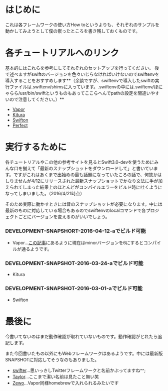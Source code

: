 <!--
title:   Swiftで書かれたWebフレームワークを試すにあたっての注意点
tags:    Kitura,Perfect,Swift3.0,Swifton,Vapor
id:      cb2bb78751a21be93bfe
private: false
-->
# はじめに
これは各フレームワークの使い方How toというよりも、それぞれのサンプルを動かしてみようとして僕の嵌ったところを書き残しておくものです。

# 各チュートリアルへのリンク
基本的にはこれらを参考にしてそれぞれのセットアップを行ってください。
後で述べますがswiftのバージョンを色々いじらなければいけないのでswiftenvを導入することをおすすめします**（余談ですが、swiftenvで導入したswiftの実行ファイルは.swiftenv/shimsに入っています。.swiftenvの中には.swiftenv/ほにゃらら/usr/bin/swiftというものもあってここらへんでpathの設定を間違いやすいので注意してください。）**

- [Vapor](https://vapor.readme.io/)
- [Kitura](https://github.com/IBM-Swift/Kitura#developing-kitura-applications)
- [Swifton](https://github.com/necolt/Swifton)
- [Perfect](https://github.com/PerfectlySoft/Perfect)

# 実行するために
各チュートリアルやこの他の参考サイトを見るとSwift3.0-devを使うためにみんな口を揃えて「最新のスナップショットをダウンロードして」と書いています。ですがこれはあくまで出始めの最も話題になっていたころの話で、何故かはしりませんが4/12にリリースされた最新スナップショットでかなり文法に手が加えられてしまった結果上のほとんどがコンパイルエラーをビルド時に吐くようになってしまいました。（2016/4/21時点）

そのため実際に動かすときには昔のスナップショットが必要になります。中には最新のものに対応している場合もあるのでswiftenvのlocalコマンドで各プロジェクトごとにバージョンを変えるのがいいでしょう。

### DEVELOPMENT-SNAPSHORT-2016-04-12-aでビルド可能
- Vapor...[この記事](http://qiita.com/n0bisuke/items/ed10deba4b9db2c1652b)にあるように現在はminorバージョンを6にするとコンパイルが通るようです。

### DEVELOPMENT-SNAPSHOT-2016-03-24-aでビルド可能
- Kitura

### DEVELOPMENT-SNAPSHOT-2016-03-01-aでビルド可能
- Swifton


# 最後に
今書いてないのはまだ動作確認が取れていないものです。動作確認がとれたら追記します。

また今回書いたもの以外にもWebフレームワークはあるようです。中には最新版SNAPSHOTに対応してそうなのもありました。

- [swifter](https://github.com/httpswift/swifter)...思いっきしTwitterフレームワークと名前かぶってますね^^;
- [Taylor](https://github.com/izqui/Taylor)...ここまで潔い名前は見たこと無い笑
- [Zewo](https://github.com/Zewo/Zewo)...Vapor同様homebrewで入れられるみたいです